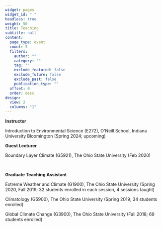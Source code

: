 ```yaml
---
widget: pages
widget_id: " "
headless: true
weight: 50
title: Teaching
subtitle: null
content:
  page_type: event
  count: 5
  filters:
    author: ""
    category: ""
    tag: ""
    exclude_featured: false
    exclude_future: false
    exclude_past: false
    publication_type: ""
  offset: 0
  order: desc
design:
  view: 2
  columns: "1"
---
```

<!--StartFragment-->

**Instructor**

Introduction to Environmental Science (E272), O'Neill School, Indiana University Bloomington (Spring 2024; upcoming)

**Guest Lecturer**

Boundary Layer Climate (G5921), The Ohio State University (Feb 2020)

 

**Graduate Teaching Assistant**

Extreme Weather and Climate (G1900), The Ohio State University (Spring 2020, Fall 2019; 32 students enrolled in each session, 4 sessions taught)

Climatology (G5900), The Ohio State University (Spring 2019; 34 students enrolled)

Global Climate Change (G3900), The Ohio State University (Fall 2018; 69 students enrolled)

<!--EndFragment-->
